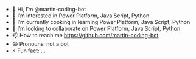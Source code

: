 - 👋 Hi, I’m @martin-coding-bot
- 👀 I’m interested in Power Platform, Java Script, Python
- 🌱 I’m currently cooking in learning Power Platform, Java Script, Python
- 💞️ I’m looking to collaborate on Power Platform, Java Script, Python
- 📫 How to reach me https://github.com/martin-coding-bot
- 😄 Pronouns: not a bot
- ⚡ Fun fact: ...

<!---
martin-coding-bot/martin-coding-bot is a ✨ special ✨ repository because its `README.md` (this file) appears on your GitHub profile.
You can click the Preview link to take a look at your changes.
--->
